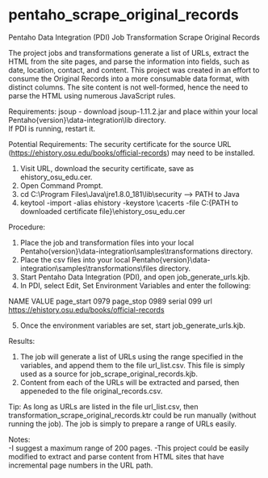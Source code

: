 # pentaho_scrape_original_records
Pentaho Data Integration (PDI) Job Transformation Scrape Original Records

The project jobs and transformations generate a list of URLs, extract the HTML from the site pages, and parse the information into fields, such as date, location, contact, and content. This project was created in an effort to consume the Original Records into a more consumable data format, with distinct columns.  The site content is not well-formed, hence the need to parse the HTML using numerous JavaScript rules.  

Requirements:
jsoup - download jsoup-1.11.2.jar and place within your local Pentaho\{version}\data-integration\lib directory.  
If PDI is running, restart it.

Potential Requirements:
The security certificate for the source URL (https://ehistory.osu.edu/books/official-records) may need to be installed.

1. Visit URL, download the security certificate, save as ehistory_osu_edu.cer.
2. Open Command Prompt.
3. cd C:\Program Files\Java\jre1.8.0_181\lib\security --> PATH to Java
4. keytool -import -alias ehistory -keystore  \cacerts -file C:\{PATH to downloaded certificate file}\ehistory_osu_edu.cer

Procedure:
1.  Place the job and transformation files into your local Pentaho\{version}\data-integration\samples\transformations directory.
2.  Place the csv files into your local Pentaho\{version}\data-integration\samples\transformations\files directory.
3.  Start Pentaho Data Integration (PDI), and open job_generate_urls.kjb.
4.  In PDI, select Edit, Set Environment Variables and enter the following:

NAME        VALUE
page_start  0979
page_stop   0989
serial      099
url         https://ehistory.osu.edu/books/official-records

5.  Once the environment variables are set, start job_generate_urls.kjb.

Results:
1.  The job will generate a list of URLs using the range specified in the variables, and append them to the file url_list.csv.
    This file is simply used as a source for job_scrape_original_records.kjb.
2.  Content from each of the URLs will be extracted and parsed, then appeneded to the file original_records.csv.

Tip:  As long as URLs are listed in the file url_list.csv, then transformation_scrape_original_records.ktr could be run manually (without running the job).  The job is simply to prepare a range of URLs easily.

Notes:  
-I suggest a maximum range of 200 pages.
-This project could be easily modified to extract and parse content from HTML sites that have incremental page numbers in the URL path.
